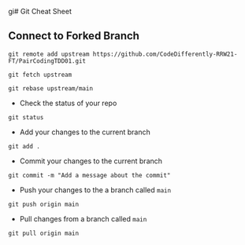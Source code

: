 gi# Git Cheat Sheet

## Connect to Forked Branch

```
git remote add upstream https://github.com/CodeDifferently-RRW21-FT/PairCodingTDD01.git

git fetch upstream

git rebase upstream/main
```

* Check the status of your repo

```
git status
```

* Add your changes to the current branch

```
git add .
```

* Commit your changes to the current branch

```
git commit -m "Add a message about the commit"
```

* Push your changes to the a branch called `main`

```
git push origin main
```

* Pull changes from a branch called `main`

```
git pull origin main
```
